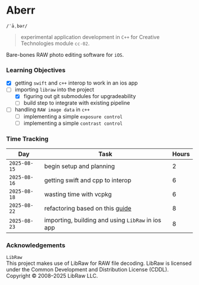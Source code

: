 # Aberr

`/ˈāˌbər/`

> experimental application development in `C++` for Creative Technologies module `cc-02`.

Bare-bones RAW photo editing software for `iOS`.


### Learning Objectives

- [x] getting `swift` and `c++` interop to work in an ios app
- [ ] importing `libraw` into the project
  - [x] figuring out git submodules for upgradeability
  - [ ] build step to integrate with existing pipeline 
- [ ] handling `RAW image data` in `c++`
  - [ ] implementing a simple `exposure control`
  - [ ] implementing a simple `contrast control`

### Time Tracking

| **Day**      | Task                                                                                                   | Hours |
| ------------ | ------------------------------------------------------------------------------------------------------ | ----- |
| `2025-08-15` | begin setup and planning                                                                               | 2     |
| `2025-08-16` | getting swift and cpp to interop                                                                       | 6     |
| `2025-08-18` | wasting time with vcpkg                                                                                | 6     |
| `2025-08-22` | refactoring based on this [guide](https://arturgruchala.com/swift-and-c-interoperability-in-practice/) | 8     |
| `2025-08-23` | importing, building and using `LibRaw` in ios app                                                      | 8     |


### Acknowledgements

`LibRaw`<br>
This project makes use of LibRaw for RAW file decoding.
LibRaw is licensed under the Common Development and Distribution License (CDDL).
Copyright © 2008–2025 LibRaw LLC.
